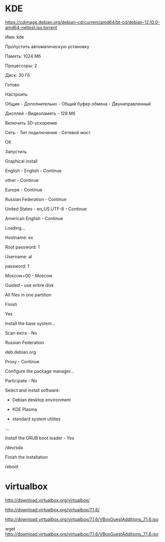 # KDE

https://cdimage.debian.org/debian-cd/current/amd64/bt-cd/debian-12.10.0-amd64-netinst.iso.torrent

Имя: kde

Пропустить автоматическую установку

Память: 1024 Мб

Процессоры: 2

Диск: 30 Гб

Готово

Настроить

Общие - Дополнительно - Общий буфер обмена - Двунаправленный

Дисплей - Видеопамять - 128 Мб

Включить 3D-ускорение

Сеть - Тип подключения - Сетевой мост

ОК

Запустить

Graphical install

English - English - Continue

other - Continue

Europe - Continue

Russian Federation - Continue

United States - en_US.UTF-8 - Continue

American English - Continue

Loading...

Hostname: ex

Root password: 1

Username: al

password: 1

Moscow+00 - Moscow

Guided - use entire disk

All files in one partition

Finish

Yes

Install the base system...

Scan extra - No

Russian Federation

deb.debian.org

Proxy - Continue

Configure the package manager...

Participate - No

Select and install software:

- Debian desktop environment

- KDE Plasma

- standard system utilites

...

Install the GRUB boot loader - Yes

/dev/sda

Finish the installation

reboot

# virtualbox 

http://download.virtualbox.org/virtualbox/

http://download.virtualbox.org/virtualbox/7.1.6/

http://download.virtualbox.org/virtualbox/7.1.6/VBoxGuestAdditions_7.1.6.iso

wget http://download.virtualbox.org/virtualbox/7.1.6/VBoxGuestAdditions_7.1.6.iso










 

















